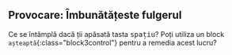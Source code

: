## Provocare: Îmbunătățeste fulgerul

Ce se întâmplă dacă ții apăsată tasta <kbd>spațiu</kbd>? Poți utiliza un block `așteaptă`{:class="block3control"} pentru a remedia acest lucru?